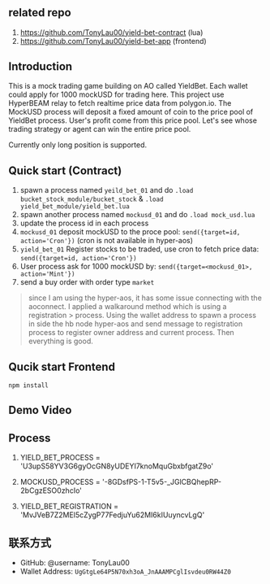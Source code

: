 # <Project YieldBet Game>

## related repo
1. https://github.com/TonyLau00/yield-bet-contract (lua)
2. https://github.com/TonyLau00/yield-bet-app (frontend)

## Introduction
This is a mock trading game building on AO called YieldBet. Each wallet could apply for 1000 mockUSD for trading here. This project use HyperBEAM relay to fetch realtime price data from polygon.io.  The MockUSD process will deposit a fixed amount of coin to the price pool of YieldBet process. User's profit come from this price pool. Let's see whose trading strategy or agent can win the entire price pool.

Currently only long position is supported.

## Quick start (Contract)
1. spawn a process named `yeild_bet_01` and do `.load bucket_stock_module/bucket_stock` & `.load yield_bet_module/yield_bet.lua` 
2. spawn another process named `mockusd_01` and do `.load mock_usd.lua` 
3. update the process id in each process
4. `mockusd_01` deposit mockUSD to the proce pool: `send({target=id, action='Cron'})` (cron is not available in hyper-aos)
5. `yield_bet_01` Register stocks to be traded, use cron to fetch price data: `send({target=id, action='Cron'})`
6. User process ask for 1000 mockUSD by: `send({target=<mockusd_01>, action='Mint'})`
7. send a buy order with order type `market`

> since I am using the hyper-aos, it has some issue connecting with the aoconnect. I applied a walkaround method which is using a registration > process. Using the wallet address to spawn a process in side the hb node hyper-aos and send message to registration process to register owner address and current process. Then everything is good.




## Qucik start Frontend
```
npm install
```

## Demo Video


## Process
1. YIELD_BET_PROCESS = 'U3upS58YV3G6gyOcGN8yUDEYI7knoMquGbxbfgatZ9o'

2. MOCKUSD_PROCESS = '-8GDsfPS-1-T5v5-_JGlCBQhepRP-2bCgzESO0zhcIo'

3. YIELD_BET_REGISTRATION = 'MvJVeB7Z2MEI5cZygP77FedjuYu62MI6kIUuyncvLgQ'


## 联系方式
- GitHub: @username: TonyLau00
- Wallet Address: `UgGtgLe64P5N70xh3oA_JnAAAMPCglIsvdeu0RW44Z0`